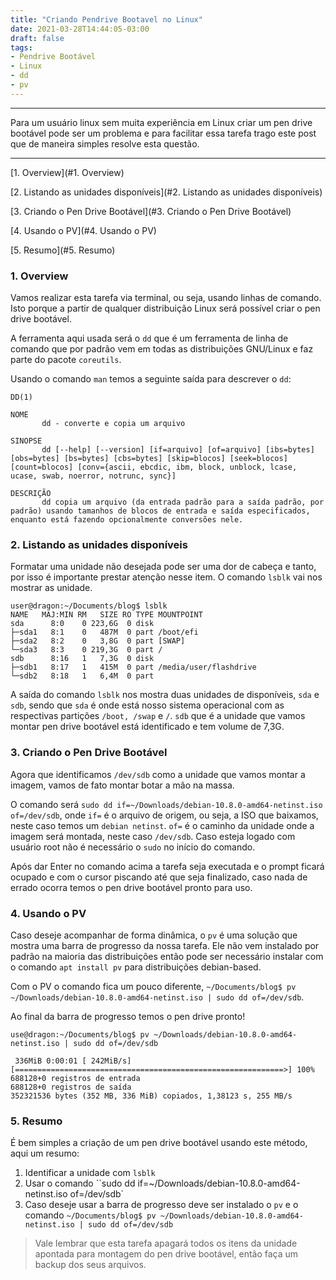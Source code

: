 ```yaml
---
title: "Criando Pendrive Bootavel no Linux"
date: 2021-03-28T14:44:05-03:00
draft: false
tags:
- Pendrive Bootável
- Linux
- dd
- pv
---
```


---
Para um usuário linux sem muita experiência em Linux criar um pen drive bootável pode ser um problema e para facilitar essa tarefa trago este post que de maneira simples resolve esta questão.

---

[1. Overview](#1. Overview)

[2. Listando as unidades disponíveis](#2. Listando as unidades disponíveis)

[3. Criando o Pen Drive Bootável](#3. Criando o Pen Drive Bootável)

[4. Usando o PV](#4. Usando o PV)

[5. Resumo](#5. Resumo)



### 1. Overview

Vamos realizar esta tarefa via terminal, ou seja, usando linhas de comando. Isto porque a partir de qualquer distribuição Linux será possível criar o pen drive bootável. 

A ferramenta aqui usada será o `dd` que é um ferramenta de linha de comando que por padrão vem em todas as distribuições GNU/Linux e faz parte do pacote `coreutils`.

Usando o comando `man` temos a seguinte saída para descrever o `dd`:


```
DD(1) 

NOME
       dd - converte e copia um arquivo

SINOPSE
       dd [--help] [--version] [if=arquivo] [of=arquivo] [ibs=bytes] [obs=bytes] [bs=bytes] [cbs=bytes] [skip=blocos] [seek=blocos] [count=blocos] [conv={ascii, ebcdic, ibm, block, unblock, lcase, ucase, swab, noerror, notrunc, sync}]

DESCRIÇÃO
       dd copia um arquivo (da entrada padrão para a saída padrão, por padrão) usando tamanhos de blocos de entrada e saída especificados, enquanto está fazendo opcionalmente conversões nele.
```



### 2. Listando as unidades disponíveis

Formatar uma unidade não desejada pode ser uma dor de cabeça e tanto, por isso é importante prestar atenção nesse item. O comando `lsblk` vai nos mostrar as unidade.

```
user@dragon:~/Documents/blog$ lsblk
NAME   MAJ:MIN RM   SIZE RO TYPE MOUNTPOINT
sda      8:0    0 223,6G  0 disk 
├─sda1   8:1    0   487M  0 part /boot/efi
├─sda2   8:2    0   3,8G  0 part [SWAP]
└─sda3   8:3    0 219,3G  0 part /
sdb      8:16   1   7,3G  0 disk 
├─sdb1   8:17   1   415M  0 part /media/user/flashdrive
└─sdb2   8:18   1   6,4M  0 part 
```

A saída do comando `lsblk` nos mostra duas unidades de disponíveis, `sda` e `sdb`, sendo que `sda` é onde está nosso sistema operacional com as respectivas partições `/boot, /swap` e `/`. `sdb` que é a unidade que vamos montar pen drive bootável está identificado e tem volume de 7,3G. 



### 3. Criando o Pen Drive Bootável

Agora que identificamos `/dev/sdb` como a unidade que vamos montar a imagem, vamos de fato montar botar a mão na massa.

O comando será `sudo dd if=~/Downloads/debian-10.8.0-amd64-netinst.iso of=/dev/sdb`, onde `if=` é o arquivo de origem, ou seja, a ISO que baixamos, neste caso temos um `debian netinst`. `of=` é o caminho da unidade onde a imagem será montada, neste caso `/dev/sdb`. Caso esteja logado com usuário root não é necessário o `sudo` no início do comando.

Após dar Enter no comando acima a tarefa seja executada e o prompt ficará ocupado e com o cursor piscando até que seja finalizado, caso nada de errado ocorra temos o pen drive bootável pronto para uso.

### 4. Usando o PV

Caso deseje acompanhar de forma dinâmica, o `pv` é uma solução que mostra uma barra de progresso da nossa tarefa. Ele não vem instalado por padrão na maioria das distribuições então pode ser necessário instalar com o comando `apt install pv` para distribuições debian-based.

Com o PV o comando fica um pouco diferente, `~/Documents/blog$ pv ~/Downloads/debian-10.8.0-amd64-netinst.iso | sudo dd of=/dev/sdb`.

Ao final da barra de progresso temos o pen drive pronto!

```
use@dragon:~/Documents/blog$ pv ~/Downloads/debian-10.8.0-amd64-netinst.iso | sudo dd of=/dev/sdb

 336MiB 0:00:01 [ 242MiB/s] [============================================================>] 100%            
688128+0 registros de entrada
688128+0 registros de saída
352321536 bytes (352 MB, 336 MiB) copiados, 1,38123 s, 255 MB/s
```

### 5. Resumo

É bem simples a criação de um pen drive bootável usando este método, aqui um resumo:

1. Identificar a unidade com `lsblk`
2. Usar o comando ``sudo dd if=~/Downloads/debian-10.8.0-amd64-netinst.iso of=/dev/sdb`
3. Caso deseje usar a barra de progresso deve ser instalado o `pv` e o comando `~/Documents/blog$ pv ~/Downloads/debian-10.8.0-amd64-netinst.iso | sudo dd of=/dev/sdb`



> Vale lembrar que esta tarefa apagará todos os itens da unidade apontada para montagem do pen drive bootável, então faça um backup dos seus arquivos.







